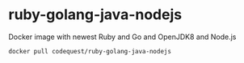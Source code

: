 # ruby-golang-java-nodejs

Docker image with newest Ruby and Go and OpenJDK8 and Node.js

```
docker pull codequest/ruby-golang-java-nodejs
```
